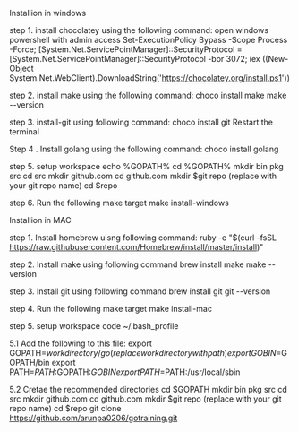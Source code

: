 Installion in windows

step 1. install chocolatey using the following command:
     open windows powershell with admin access
     Set-ExecutionPolicy Bypass -Scope Process -Force; [System.Net.ServicePointManager]::SecurityProtocol = [System.Net.ServicePointManager]::SecurityProtocol -bor 3072; iex ((New-Object System.Net.WebClient).DownloadString('https://chocolatey.org/install.ps1'))


step 2. install make using the following command:
    choco install make
    make --version

step 3. install-git using following command:
choco install git
Restart the terminal 

Step 4 . Install golang using the following command:
        choco install golang


step 5. setup workspace 
        echo %GOPATH%
        cd  %GOPATH%
        mkdir bin pkg src
        cd src
        mkdir github.com
        cd github.com
        mkdir $git repo (replace with your git repo name)
        cd $repo

step 6. Run the following make target
        make install-windows

Installion in MAC

step 1. Install homebrew uisng following command:
         ruby -e "$(curl -fsSL https://raw.githubusercontent.com/Homebrew/install/master/install)"

step 2. Install make using following command
        brew install make
        make --version

step 3. Install git using following command
        brew install git
        git --version

step 4. Run the following make target
        make install-mac

step 5. setup workspace
        code ~/.bash_profile

5.1 Add the following to this file:
        export GOPATH=$workdirectory/go (replace workdirectory with path )
        export GOBIN=$GOPATH/bin
        export PATH=$PATH:$GOPATH:$GOBIN
        export PATH=$PATH:/usr/local/sbin

5.2 Cretae the recommended directories
        cd $GOPATH
        mkdir bin pkg src
        cd src
        mkdir github.com
        cd github.com
        mkdir $git repo (replace with your git repo name)
        cd $repo
        git clone https://github.com/arunpa0206/gotraining.git
